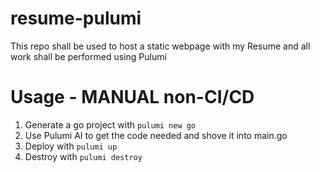 # resume-pulumi
This repo shall be used to host a static webpage with my Resume and all work shall be performed using Pulumi

# Usage - MANUAL non-CI/CD

1. Generate a go project with `pulumi new go`
1. Use Pulumi AI to get the code needed and shove it into main.go
1. Deploy with `pulumi up`
1. Destroy with `pulumi destroy`